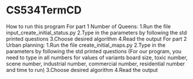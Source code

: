 # CS534TermCD
How to run this program
For part 1 Number of Queens:
    1.Run the file input_create_initial_status.py
    2.Type in the parameters by following the std printed questions
    3.Choose desired algorithm
    4.Read the output
For part 2 Urban planning:
    1.Run the file create_initial_maps.py
    2.Type in the parameters by following the std printed questions
        (For our program, you need to type in all numbers for values of variants
         board size, toxic number, scene number, industrial number, commercial number,
         residential number and time to run)
    3.Choose desired algorithm
    4.Read the output